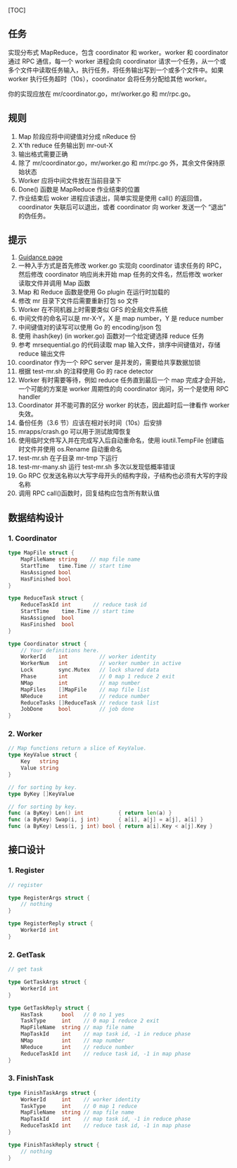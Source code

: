 [TOC]

## 任务

实现分布式 MapReduce，包含 coordinator 和 worker。worker 和 coordinator 通过 RPC 通信，每一个 worker 进程会向 coordinator 请求一个任务，从一个或多个文件中读取任务输入，执行任务，将任务输出写到一个或多个文件中。如果 worker 执行任务超时（10s），coordinator 会将任务分配给其他 worker。

你的实现应放在 mr/coordinator.go，mr/worker.go 和 mr/rpc.go。

## 规则

1. Map 阶段应将中间键值对分成 nReduce 份
2. X'th reduce 任务输出到 mr-out-X
3. 输出格式需要正确
4. 除了 mr/coordinator.go，mr/worker.go 和 mr/rpc.go 外，其余文件保持原始状态
5. Worker 应将中间文件放在当前目录下
6. Done() 函数是 MapReduce 作业结束的位置
7. 作业结束后 woker 进程应该退出，简单实现是使用 call() 的返回值，coordinator 失联后可以退出，或者 coordinator 向 worker 发送一个 “退出” 的伪任务。

## 提示

1. [Guidance page](https://pdos.csail.mit.edu/6.824/labs/guidance.html)
2. 一种入手方式是首先修改 worker.go 实现向 coordinator 请求任务的 RPC，然后修改 coordinator 响应尚未开始 map 任务的文件名，然后修改 worker 读取文件并调用 Map 函数
3. Map 和 Reduce 函数是使用 Go plugin 在运行时加载的
4. 修改  mr 目录下文件后需要重新打包 so 文件
5. Worker 在不同机器上时需要类似 GFS 的全局文件系统
6. 中间文件的命名可以是 mr-X-Y，X 是 map number，Y 是 reduce number
7. 中间键值对的读写可以使用 Go 的 encoding/json 包
8. 使用 ihash(key) (in worker.go) 函数对一个给定键选择 reduce 任务
9. 参考 mrsequential.go 的代码读取 map 输入文件，排序中间键值对，存储 reduce 输出文件
10. coordinator 作为一个 RPC server 是并发的，需要给共享数据加锁
11. 根据 test-mr.sh 的注释使用 Go 的 race detector
12. Worker 有时需要等待，例如 reduce 任务直到最后一个 map 完成才会开始，一个可能的方案是 worker 周期性的向 coordinator 询问，另一个是使用 RPC handler
13. Coordinator 并不能可靠的区分 worker 的状态，因此超时后一律看作 worker 失效。
14. 备份任务（3.6 节）应该在相对长时间（10s）后安排
15. mrapps/crash.go 可以用于测试故障恢复
16. 使用临时文件写入并在完成写入后自动重命名，使用 ioutil.TempFile 创建临时文件并使用 os.Rename 自动重命名
17. test-mr.sh 在子目录 mr-tmp 下运行
18. test-mr-many.sh 运行 test-mr.sh 多次以发现低概率错误
19. Go RPC 仅发送名称以大写字母开头的结构字段，子结构也必须有大写的字段名称
20. 调用 RPC call()函数时，回复结构应包含所有默认值

## 数据结构设计

### 1. Coordinator

```Go
type MapFile struct {
    MapFileName string    // map file name
    StartTime   time.Time // start time
    HasAssigned bool
    HasFinished bool
}

type ReduceTask struct {
    ReduceTaskId int       // reduce task id
    StartTime    time.Time // start time
    HasAssigned  bool
    HasFinished  bool
}

type Coordinator struct {
    // Your definitions here.
    WorkerId    int          // worker identity
    WorkerNum   int          // worker number in active
    Lock        sync.Mutex   // lock shared data
    Phase       int          // 0 map 1 reduce 2 exit
    NMap        int          // map number
    MapFiles    []MapFile    // map file list
    NReduce     int          // reduce number
    ReduceTasks []ReduceTask // reduce task list
    JobDone     bool         // job done
}
```

### 2. Worker

```Go
// Map functions return a slice of KeyValue.
type KeyValue struct {
    Key   string
    Value string
}

// for sorting by key.
type ByKey []KeyValue

// for sorting by key.
func (a ByKey) Len() int           { return len(a) }
func (a ByKey) Swap(i, j int)      { a[i], a[j] = a[j], a[i] }
func (a ByKey) Less(i, j int) bool { return a[i].Key < a[j].Key }
```

## 接口设计

### 1. Register

```Go
// register

type RegisterArgs struct {
    // nothing
}

type RegisterReply struct {
    WorkerId int
}
```

### 2. GetTask

```Go
// get task

type GetTaskArgs struct {
    WorkerId int
}

type GetTaskReply struct {
    HasTask      bool   // 0 no 1 yes
    TaskType     int    // 0 map 1 reduce 2 exit
    MapFileName  string // map file name
    MapTaskId    int    // map task id, -1 in reduce phase
    NMap         int    // map number
    NReduce      int    // reduce number
    ReduceTaskId int    // reduce task id, -1 in map phase
}
```

### 3. FinishTask

```Go
type FinishTaskArgs struct {
    WorkerId     int    // worker identity
    TaskType     int    // 0 map 1 reduce
    MapFileName  string // map file name
    MapTaskId    int    // map task id, -1 in reduce phase
    ReduceTaskId int    // reduce task id, -1 in map phase
}

type FinishTaskReply struct {
    // nothing
}
```